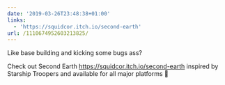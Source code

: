 ```yaml
---
date: '2019-03-26T23:48:38+01:00'
links:
  - 'https://squidcor.itch.io/second-earth'
url: /1110674952603213825/
---
```

Like base building and kicking some bugs ass?

Check out Second Earth https://squidcor.itch.io/second-earth inspired by Starship Troopers and available for all major platforms 🥳
